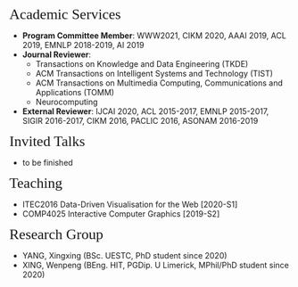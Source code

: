 
<p><span style="font-family:georgia,serif;"><span style="font-size:26px;">Academic Services</span></span></p>

- **Program Committee Member**: WWW2021, CIKM 2020, AAAI 2019, ACL 2019, EMNLP 2018-2019, AI 2019
- **Journal Reviewer**:
    - Transactions on Knowledge and Data Engineering (TKDE)
    - ACM Transactions on Intelligent Systems and Technology (TIST)
    - ACM Transactions on Multimedia Computing, Communications and Applications (TOMM)
    - Neurocomputing
- **External Reviewer**: IJCAI 2020, ACL 2015-2017, EMNLP 2015-2017, SIGIR 2016-2017, CIKM 2016, PACLIC 2016, ASONAM 2016-2019  


<p><span style="font-family:georgia,serif;"><span style="font-size:26px;">Invited Talks</span></span></p>

- to be finished

<p><span style="font-family:georgia,serif; font-size:26px;">Teaching</span></p>

- ITEC2016 Data-Driven Visualisation for the Web [2020-S1] 
- COMP4025 Interactive Computer Graphics [2019-S2]  

<p><span style="font-family: georgia, serif; font-size: 26px;">Research Group</span></p>

- YANG, Xingxing (BSc. UESTC, PhD student since 2020)
- XING, Wenpeng (BEng. HIT, PGDip. U Limerick, MPhil/PhD student since 2020)
